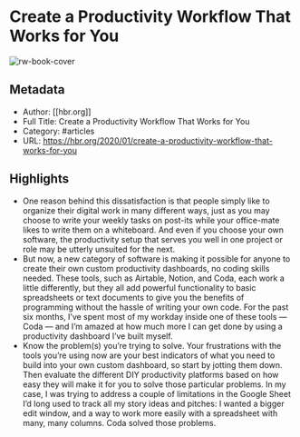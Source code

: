 # Create a Productivity Workflow That Works for You

![rw-book-cover](https://readwise-assets.s3.amazonaws.com/static/images/article0.00998d930354.png)

## Metadata
- Author: [[hbr.org]]
- Full Title: Create a Productivity Workflow That Works for You
- Category: #articles
- URL: https://hbr.org/2020/01/create-a-productivity-workflow-that-works-for-you

## Highlights
- One reason behind this dissatisfaction is that people simply like to organize their digital work in many different ways, just as you may choose to write your weekly tasks on post-its while your office-mate likes to write them on a whiteboard. And even if you choose your own software, the productivity setup that serves you well in one project or role may be utterly unsuited for the next.
- But now, a new category of software is making it possible for anyone to create their own custom productivity dashboards, no coding skills needed. These tools, such as Airtable, Notion, and Coda, each work a little differently, but they all add powerful functionality to basic spreadsheets or text documents to give you the benefits of programming without the hassle of writing your own code. For the past six months, I’ve spent most of my workday inside one of these tools — Coda — and I’m amazed at how much more I can get done by using a productivity dashboard I’ve built myself.
- Know the problem(s) you’re trying to solve.
  Your frustrations with the tools you’re using now are your best indicators of what you need to build into your own custom dashboard, so start by jotting them down. Then evaluate the different DIY productivity platforms based on how easy they will make it for you to solve those particular problems. In my case, I was trying to address a couple of limitations in the Google Sheet I’d long used to track all my story ideas and pitches: I wanted a bigger edit window, and a way to work more easily with a spreadsheet with many, many columns. Coda solved those problems.
